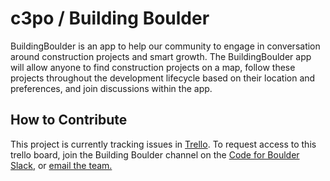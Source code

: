# c3po / Building Boulder

BuildingBoulder is an app to help our community to engage in conversation around construction projects and smart growth. The BuildingBoulder app will allow anyone to find construction projects on a map, follow these projects throughout the development lifecycle based on their location and preferences, and join discussions within the app.

## How to Contribute

This project is currently tracking issues in [Trello](https://trello.com/b/G8lq6coq/c3p0). To request access to this trello board, join the Building Boulder channel on the [Code for Boulder Slack](https://codeforboulder.herokuapp.com/), or [email the team.](mailto:hi@codeforboulder.org)
